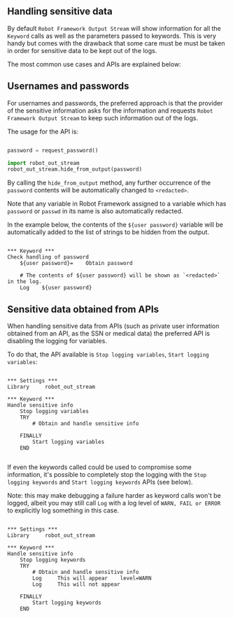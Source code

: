 ## Handling sensitive data

By default `Robot Framework Output Stream` will show information for all the `Keyword` calls as well as the parameters passed to keywords.
This is very handy but comes with the drawback that some care must be must be taken in order for sensitive data to be kept out of the logs.

The most common use cases and APIs are explained below:

Usernames and passwords
------------------------

For usernames and passwords, the preferred approach is that the provider of the sensitive information
asks for the information and requests `Robot Framework Output Stream` to keep such information out of
the logs.

The usage for the API is:

```python

password = request_password()

import robot_out_stream
robot_out_stream.hide_from_output(password)
```

By calling the `hide_from_output` method, any further occurrence of the `password` contents will be
automatically changed to `<redacted>`.

Note that any variable in Robot Framework assigned to a variable which has `password` or `passwd` in
its name is also automatically redacted.

In the example below, the contents of the `${user password}` variable will be automatically added to
the list of strings to be hidden from the output.

```robotframework

*** Keyword ***
Check handling of password
    ${user password}=    Obtain password

    # The contents of ${user password} will be shown as `<redacted>` in the log.
    Log    ${user password}
```


Sensitive data obtained from APIs
----------------------------------

When handling sensitive data from APIs (such as private user information obtained from an API, as the SSN
or medical data) the preferred API is disabling the logging for variables.

To do that, the API available is `Stop logging variables`, `Start logging variables`:

```robotframework

*** Settings ***
Library     robot_out_stream

*** Keyword ***
Handle sensitive info
    Stop logging variables
    TRY
        # Obtain and handle sensitive info
        
    FINALLY
        Start logging variables
    END


```


If even the keywords called could be used to compromise some information, it's possible
to completely stop the logging with the `Stop logging keywords` and `Start logging keywords` APIs
(see below). 

Note: this may make debugging a failure harder as keyword calls won't be logged, 
albeit you may still call `Log` with a log level of `WARN, FAIL or ERROR` to explicitly log something in this case.

```robotframework

*** Settings ***
Library     robot_out_stream

*** Keyword ***
Handle sensitive info
    Stop logging keywords
    TRY
        # Obtain and handle sensitive info
        Log     This will appear    level=WARN
        Log     This will not appear
        
    FINALLY
        Start logging keywords
    END


```


